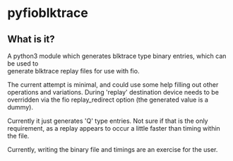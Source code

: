 pyfioblktrace
=============

What is it?
-----------

A python3 module which generates blktrace type binary entries, which can be used to  
generate blktrace replay files for use with fio.

The current attempt is minimal, and could use some help filling out other operations 
and variations. During 'replay' destination device needs to be overridden via the fio
replay_redirect option (the generated value is a dummy).

Currently it just generates 'Q' type entries.  Not sure if that is the only requirement, 
as a replay appears to occur a little faster than timing within the file.

Currently, writing the binary file and timings are an exercise for the user.   

 